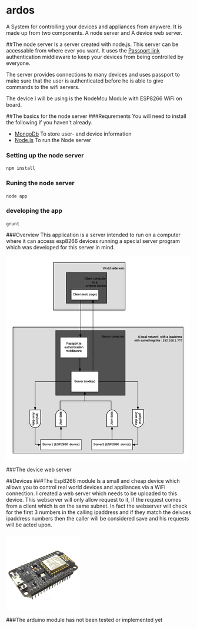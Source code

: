 # ardos
A System for controlling your devices and appliances from anywere.  It is made up from two components.  A node server and A device web server.

##The node server
Is a server created with node.js.  This server can be accessable from where ever you want.  It uses the  [Passport link](http://passportjs.org/docs) authentication middleware to keep your devices from being controlled by everyone. 

The server provides connections to many devices and uses passport to make sure that the user is authenticated before he is able to give commands to the wifi servers.

The device I will be using is the NodeMcu Module with ESP8266 WiFi on board.

##The basics for the node server
###Requrements
You will need to install the following if you haven't already.
+ [MongoDb](https://www.mongodb.com) To store user- and device information
+ [Node.js](https://nodejs.org/en/) To run the Node server



### Setting up the node server
```shell
npm install
```
### Runing the node server
```shell
node app
```
### developing the app
```shell
grunt
```
###Overview
This application is a server intended to run on a computer where it can access esp8266 devices running a special server program which was developed for this server in mind.

  <img src="/docs/images/diagram_ardos.png" width="500" alt="Overnew image of the whole system ">
  
###The device web server

##Devices
###The Esp8266 module
Is a small and cheap device which allows you to control real world devices and appliances via a WiFi connection.
I created a web server which needs to be uploaded to this device.  This webserver will only allow request to it, if the request comes from a client which is on the same subnet.  In fact the webserver will check for the first 3 numbers in the calling ipaddress and if they match the deivces ipaddress numbers then the caller will be considered save and his requests will be acted upon.
#####
<img src="/docs/images/esp8266.png" width="200" alt="The esp8266 module">

###The arduino module
has not been tested or implemented yet
